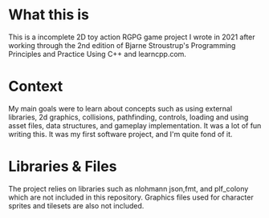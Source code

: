 # What this is
This is a incomplete 2D toy action RGPG game project I wrote in 2021 after working through the 2nd edition of Bjarne Stroustrup's Programming Principles and Practice Using C++ and learncpp.com. 

# Context
My main goals were to learn about concepts such as using external libraries, 2d graphics, collisions, pathfinding, controls, loading and using asset files, data structures, and gameplay implementation.
It was a lot of fun writing this. It was my first software project, and I'm quite fond of it.

# Libraries & Files
The project relies on libraries such as nlohmann json,fmt, and plf_colony which are not included in this repository.  Graphics files used for character sprites and tilesets are also not included.
